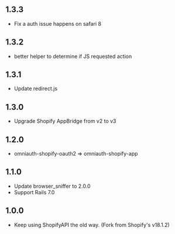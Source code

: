 1.3.3
-----

* Fix a auth issue happens on safari 8

1.3.2
-----

* better helper to determine if JS requested action

1.3.1
-----

* Update redirect.js

1.3.0
-----

* Upgrade Shopify AppBridge from v2 to v3

1.2.0
-----

* omniauth-shopify-oauth2 => omniauth-shopify-app

1.1.0
-----

* Update browser_sniffer to 2.0.0
* Support Rails 7.0

1.0.0
-----

* Keep using ShopifyAPI the old way. (Fork from Shopify's v18.1.2)

